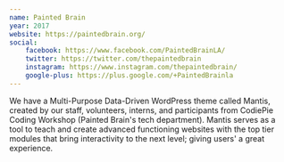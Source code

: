 ```yaml
---
name: Painted Brain
year: 2017
website: https://paintedbrain.org/
social:
    facebook: https://www.facebook.com/PaintedBrainLA/
    twitter: https://twitter.com/thepaintedbrain
    instagram: https://www.instagram.com/thepaintedbrain/
    google-plus: https://plus.google.com/+PaintedBrainla
---
```


We have a Multi-Purpose Data-Driven WordPress theme called Mantis, created by our staff, volunteers, interns, and participants from CodiePie Coding Workshop (Painted Brain's tech department). Mantis serves as a tool to teach and create advanced functioning websites with the top tier modules that bring interactivity to the next level; giving users' a great experience.
